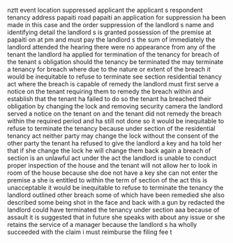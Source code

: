 nztt event location suppressed applicant the applicant s respondent tenancy address papaiti road papaiti an application for suppression ha been made in this case and the order suppression of the landlord s name and identifying detail the landlord s is granted possession of the premise at papaiti on at pm and must pay the landlord s the sum of immediately the landlord attended the hearing there were no appearance from any of the tenant the landlord ha applied for termination of the tenancy for breach of the tenant s obligation should the tenancy be terminated the may terminate a tenancy for breach where due to the nature or extent of the breach it would be inequitable to refuse to terminate see section residential tenancy act where the breach is capable of remedy the landlord must first serve a notice on the tenant requiring them to remedy the breach within and establish that the tenant ha failed to do so the tenant ha breached their obligation by changing the lock and removing security camera the landlord served a notice on the tenant on and the tenant did not remedy the breach within the required period and ha still not done so it would be inequitable to refuse to terminate the tenancy because under section of the residential tenancy act neither party may change the lock without the consent of the other party the tenant ha refused to give the landlord a key and ha told her that if she change the lock he will change them back again a breach of section is an unlawful act under the act the landlord is unable to conduct proper inspection of the house and the tenant will not allow her to look in room of the house because she doe not have a key she can not enter the premise a she is entitled to within the term of section of the act this is unacceptable it would be inequitable to refuse to terminate the tenancy the landlord outlined other breach some of which have been remedied she also described some being shot in the face and back with a gun by redacted the landlord could have terminated the tenancy under section aaa because of assault it is suggested that in future she speaks with about any issue or she retains the service of a manager because the landlord s ha wholly succeeded with the claim i must reimburse the filing fee t